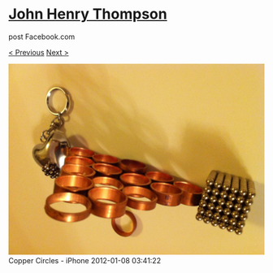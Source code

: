# [John Henry Thompson](../README.md)
post Facebook.com

[< Previous](2012-02-04-1.md) [Next >](2012-01-08-2.md)

[![](../media/2012-01-08/Copper-Circles-iPhone.jpg)](../README.md)
Copper Circles - iPhone
2012-01-08 03:41:22